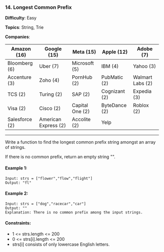 ### 14. Longest Common Prefix

**Difficulty**: Easy

**Topics**: String, Trie

**Companies**:

| Amazon (16) | Google (15)  | Meta (15)       | Apple (12)     | Adobe (7)         |
|-------------|--------------|-----------------|----------------|-------------------|
| Bloomberg (6) | Uber (7)     | Microsoft (5)   | IBM (4)        | Yahoo (3)         |
| Accenture (3) | Zoho (4)     | PornHub (2)     | PubMatic (2)   | Walmart Labs (2)  |
| TCS (2)      | Turing (2)   | SAP (2)         | Cognizant (2)  | Expedia (3)       |
| Visa (2)     | Cisco (2)    | Capital One (2) | ByteDance (2)  | Roblox (2)        |
| Salesforce (2) | American Express (2) | Accolite (2) | Yelp            |

---

Write a function to find the longest common prefix string amongst an array of strings.

If there is no common prefix, return an empty string "".

#### Example 1:
```
Input: strs = ["flower","flow","flight"]
Output: "fl"
```

#### Example 2:
```
Input: strs = ["dog","racecar","car"]
Output: ""
Explanation: There is no common prefix among the input strings.
```

#### Constraints:
- 1 <= strs.length <= 200
- 0 <= strs[i].length <= 200
- strs[i] consists of only lowercase English letters.